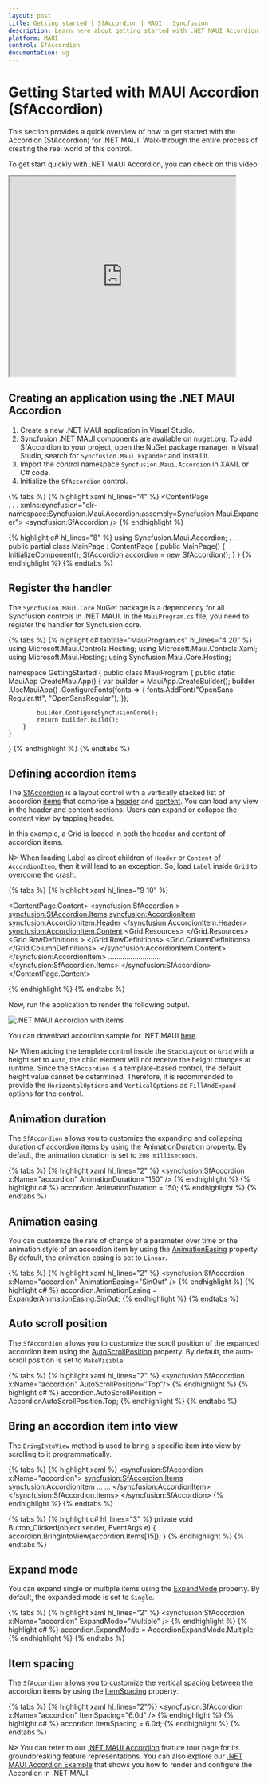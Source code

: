 ```yaml
---
layout: post
title: Getting started | SfAccordion | MAUI | Syncfusion
description: Learn here about getting started with .NET MAUI Accordion (SfAccordion) control, its elements and more.
platform: MAUI
control: SfAccordion
documentation: ug
---
```


# Getting Started with MAUI Accordion (SfAccordion)

This section provides a quick overview of how to get started with the Accordion (SfAccordion) for .NET MAUI. Walk-through the entire process of creating the real world of this control.


To get start quickly with .NET MAUI Accordion, you can check on this video:

<style>#MAUIAccordionVideoTutorial{width : 90% !important; height: 400px !important }</style> <iframe id='MAUIAccordionVideoTutorial' src='https://www.youtube.com/embed/AdZpwD3W2xE'></iframe>

## Creating an application using the .NET MAUI Accordion

 1. Create a new .NET MAUI application in Visual Studio.
 2. Syncfusion .NET MAUI components are available on [nuget.org](https://www.nuget.org/). To add SfAccordion to your project, open the NuGet package manager in Visual Studio, search for `Syncfusion.Maui.Expander` and install it.
 3. Import the control namespace `Syncfusion.Maui.Accordion` in XAML or C# code.
 4. Initialize the `SfAccordion` control.
 
{% tabs %}
{% highlight xaml hl_lines="4" %}
<ContentPage   
    . . .
      xmlns:syncfusion="clr-namespace:Syncfusion.Maui.Accordion;assembly=Syncfusion.Maui.Expander">
    <syncfusion:SfAccordion />
</ContentPage>
{% endhighlight %}

{% highlight c# hl_lines="8" %}
using Syncfusion.Maui.Accordion;
. . .
public partial class MainPage : ContentPage
{
    public MainPage()
    {
        InitializeComponent();
        SfAccordion accordion = new SfAccordion();
    }
}
{% endhighlight %}
{% endtabs %}

## Register the handler

The `Syncfusion.Maui.Core` NuGet package is a dependency for all Syncfusion controls in .NET MAUI. In the `MauiProgram.cs` file, you need to register the handler for Syncfusion core.

{% tabs %}
{% highlight c# tabtitle="MauiProgram.cs" hl_lines="4 20" %}
using Microsoft.Maui.Controls.Hosting;
using Microsoft.Maui.Controls.Xaml;
using Microsoft.Maui.Hosting;
using Syncfusion.Maui.Core.Hosting;

namespace GettingStarted
{
    public class MauiProgram 
    {
        public static MauiApp CreateMauiApp()
        {
            var builder = MauiApp.CreateBuilder();
            builder
                .UseMauiApp<App>()
                .ConfigureFonts(fonts =>
                {
                    fonts.AddFont("OpenSans-Regular.ttf", "OpenSansRegular");
                });

            builder.ConfigureSyncfusionCore();
            return builder.Build();
        }
    }
}
{% endhighlight %} 
{% endtabs %}

## Defining accordion items 

The [SfAccordion](https://help.syncfusion.com/cr/maui/Syncfusion.Maui.Accordion.SfAccordion.html) is a layout control with a vertically stacked list of accordion [items](https://help.syncfusion.com/cr/maui/Syncfusion.Maui.Accordion.SfAccordion.html#Syncfusion_Maui_Accordion_SfAccordion_Items) that comprise a [header](https://help.syncfusion.com/cr/maui/Syncfusion.Maui.Accordion.AccordionItem.html#Syncfusion_Maui_Accordion_AccordionItem_Header) and [content](https://help.syncfusion.com/cr/maui/Syncfusion.Maui.Accordion.AccordionItem.html#Syncfusion_Maui_Accordion_AccordionItem_Content). You can load any view in the header and content sections. Users can expand or collapse the content view by tapping header. 

In this example, a Grid is loaded in both the header and content of accordion items.

N> When loading Label as direct children of `Header` or `Content` of `AccordionItem`, then it will lead to an exception. So, load `Label` inside `Grid` to overcome the crash.

{% tabs %}
{% highlight xaml hl_lines="9 10" %}
<?xml version="1.0" encoding="utf-8" ?>
<ContentPage xmlns="http://schemas.microsoft.com/dotnet/2021/maui"
             xmlns:x="http://schemas.microsoft.com/winfx/2009/xaml"
             xmlns:local="clr-namespace:GettingStarted"
             x:Class="GettingStarted.MainPage"
             xmlns:syncfusion="clr-namespace:Syncfusion.Maui.Accordion;assembly=Syncfusion.Maui.Expander">
<ContentPage.Content>
        <syncfusion:SfAccordion >
            <syncfusion:SfAccordion.Items>
                <syncfusion:AccordionItem>
                    <syncfusion:AccordionItem.Header>
                        <Grid  HeightRequest="48">
                            <Label Text="Robin Rane" Margin="16,14,0,14" CharacterSpacing="0.25" FontFamily="Roboto-Regular"  FontSize="14" />
                        </Grid>
                    </syncfusion:AccordionItem.Header>
                    <syncfusion:AccordionItem.Content>
                        <Grid ColumnSpacing="10" RowSpacing="2" BackgroundColor="#f4f4f4"  >
                            <Grid Margin="16,6,0,0">
                                <Grid.Resources>
                                    <Style TargetType="Label">
                                        <Setter Property="FontFamily" Value="Roboto-Regular"/>
                                    </Style>
                                </Grid.Resources>
                                <Grid.RowDefinitions >
                                    <RowDefinition Height="25"/>
                                    <RowDefinition Height="25"/>
                                    <RowDefinition Height="25"/>
                                    <RowDefinition Height="25"/>
                                    <RowDefinition Height="{OnPlatform Default=90,Android=90,WinUI=70, iOS=100,MacCatalyst=70 }"/>
                                    <RowDefinition Height="Auto"/>
                                </Grid.RowDefinitions>
                                <Grid.ColumnDefinitions>
                                    <ColumnDefinition Width="100"/>
                                    <ColumnDefinition Width="100"/>
                                    <ColumnDefinition Width="*"/>
                                </Grid.ColumnDefinitions>
                                <Frame  Grid.RowSpan="4" BorderColor="Transparent" Grid.Row="0" Grid.Column="0"  Padding="0" Margin="0,0,0,7">
                                    <Image  Source="emp_01.png"/>
                                </Frame>
                                <Label Text="Position" Grid.Column="1" Grid.Row="0" Margin="6,0,0,0"/>
                                <Label Text="Chairman" Grid.Row="0" Grid.Column="2"/>
                                <Label Text="Organization " Grid.Row="1" Grid.Column="1" Margin="6,0,0,0"/>
                                <Label Text="ABC Inc." Grid.Row="1" Grid.Column="2"/>
                                <Label Text="Date Of Birth " Grid.Row="2" Grid.Column="1" Margin="6,0,0,0"/>
                                <Label Text="09/17/1973" Grid.Row="2" Grid.Column="2"/>
                                <Label Text="Location " Grid.Row="3" Grid.Column="1" Margin="6,0,0,0"/>
                                <Label Text="Boston" Grid.Row="3" Grid.Column="2"/>
                                <Label Padding="0,10,0,10" Grid.Row="4" Grid.ColumnSpan="3"  LineBreakMode="WordWrap"  
                                            FontSize="14" CharacterSpacing="0.25" VerticalTextAlignment="Center" 
                                                Text="Robin Rane, Chairman of ABC Inc., leads with dedication and vision.Under his guidance, the company thrives and continues to make a significant impact in the industry.">
                                </Label>
                                <StackLayout Grid.Row="5" Orientation="Horizontal" Margin="0,0,0,12">
                                    <Label Text="&#xe700;" FontSize="16" Margin="0,2,2,2"
                                                   FontFamily='{OnPlatform Android=AccordionFontIcons.ttf#,WinUI=AccordionFontIcons.ttf#AccordionFontIcons,MacCatalyst=AccordionFontIcons,iOS=AccordionFontIcons}'
                                                   VerticalOptions="Center" VerticalTextAlignment="Center"/>
                                    <Label Text="(617) 555-1234" Grid.Column="1" VerticalOptions="Center" CharacterSpacing="0.25" FontSize="14"/>
                                </StackLayout>
                            </Grid>
                        </Grid>
                    </syncfusion:AccordionItem.Content>
                </syncfusion:AccordionItem>
                ..........................
            </syncfusion:SfAccordion.Items>
        </syncfusion:SfAccordion>
    </ContentPage.Content>
</ContentPage>

{% endhighlight %}
{% endtabs %}

Now, run the application to render the following output.

![.NET MAUI Accordion with items](Images/getting-started/maui-accordion-with-defining-accordion-items.gif)

You can download accordion sample for .NET MAUI [here](https://github.com/SyncfusionExamples/getting-started-with-.net-maui-accordion).

N> When adding the template control inside the `StackLayout` or `Grid` with a height set to `Auto`, the child element will not receive the height changes at runtime. Since the `SfAccordion` is a template-based control, the default height value cannot be determined. Therefore, it is recommended to provide the `HorizontalOptions` and `VerticalOptions` as `FillAndExpand` options for the control.

## Animation duration

The `SfAccordion` allows you to customize the expanding and collapsing duration of accordion items by using the [AnimationDuration](https://help.syncfusion.com/cr/maui/Syncfusion.Maui.Accordion.SfAccordion.html#Syncfusion_Maui_Accordion_SfAccordion_AnimationDuration) property. By default, the animation duration is set to `200 milliseconds`. 

{% tabs %}
{% highlight xaml hl_lines="2" %}
    <syncfusion:SfAccordion x:Name="accordion" 
                            AnimationDuration="150" /> 
{% endhighlight %}
{% highlight c# %}
    accordion.AnimationDuration = 150;
{% endhighlight %}
{% endtabs %}

## Animation easing

You can customize the rate of change of a parameter over time or the animation style of an accordion item by using the [AnimationEasing](https://help.syncfusion.com/cr/maui/Syncfusion.Maui.Accordion.SfAccordion.html#Syncfusion_Maui_Accordion_SfAccordion_AnimationEasing) property. By default, the animation easing is set to `Linear`.  

{% tabs %}
{% highlight xaml hl_lines="2" %}
         <syncfusion:SfAccordion x:Name="accordion"
                                AnimationEasing="SinOut" />
{% endhighlight %}
{% highlight c# %}
    accordion.AnimationEasing = ExpanderAnimationEasing.SinOut;
{% endhighlight %}
{% endtabs %}

## Auto scroll position

The `SfAccordion` allows you to customize the scroll position of the expanded accordion item using the [AutoScrollPosition](https://help.syncfusion.com/cr/maui/Syncfusion.Maui.Accordion.SfAccordion.html#Syncfusion_Maui_Accordion_SfAccordion_AutoScrollPosition) property. By default, the auto-scroll position is set to `MakeVisible`.  

{% tabs %}
{% highlight xaml hl_lines="2" %}
    <syncfusion:SfAccordion x:Name="accordion"
                             AutoScrollPosition="Top"/>
{% endhighlight %}
{% highlight c# %}
    accordion.AutoScrollPosition = AccordionAutoScrollPosition.Top;
{% endhighlight %}
{% endtabs %}

## Bring an accordion item into view

The `BringIntoView` method is used to bring a specific item into view by scrolling to it programmatically.

{% tabs %}
{% highlight xaml %}
<syncfusion:SfAccordion x:Name="accordion">
    <syncfusion:SfAccordion.Items>
        <syncfusion:AccordionItem>
            ...
            ...
        </syncfusion:AccordionItem>
    </syncfusion:SfAccordion.Items>
 </syncfusion:SfAccordion>
{% endhighlight %}
{% endtabs %}

{% tabs %}
{% highlight c# hl_lines="3" %}
private void Button_Clicked(object sender, EventArgs e)
{
    accordion.BringIntoView(accordion.Items[15]);
}
{% endhighlight %}
{% endtabs %}

## Expand mode

You can expand single or multiple items using the [ExpandMode](https://help.syncfusion.com/cr/maui/Syncfusion.Maui.Accordion.SfAccordion.html#Syncfusion_Maui_Accordion_SfAccordion_ExpandMode) property. By default, the expanded mode is set to `Single`.  

{% tabs %}
{% highlight xaml hl_lines="2" %}
    <syncfusion:SfAccordion x:Name="accordion" 
                            ExpandMode="Multiple" />
{% endhighlight %}
{% highlight c# %}
    accordion.ExpandMode = AccordionExpandMode.Multiple;
{% endhighlight %}
{% endtabs %}

## Item spacing

The `SfAccordion` allows you to customize the vertical spacing between the accordion items by using the [ItemSpacing](https://help.syncfusion.com/cr/maui/Syncfusion.Maui.Accordion.SfAccordion.html#Syncfusion_Maui_Accordion_SfAccordion_ItemSpacing) property. 

{% tabs %}
{% highlight xaml hl_lines="2"%}
    <syncfusion:SfAccordion x:Name="accordion" 
                            ItemSpacing="6.0d" />
{% endhighlight %}
{% highlight c# %}
    accordion.ItemSpacing = 6.0d;
{% endhighlight %}
{% endtabs %}

N> You can refer to our [.NET MAUI Accordion](https://www.syncfusion.com/maui-controls/maui-accordion) feature tour page for its groundbreaking feature representations. You can also explore our [.NET MAUI Accordion Example](https://github.com/syncfusion/maui-demos/tree/master/MAUI/Accordion) that shows you how to render and configure the Accordion in .NET MAUI.


